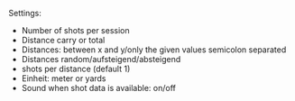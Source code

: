 Settings:
* Number of shots per session
* Distance carry or total
* Distances: between x and y/only the given values semicolon separated
* Distances random/aufsteigend/absteigend
* shots per distance (default 1)
* Einheit: meter or yards
* Sound when shot data is available: on/off
